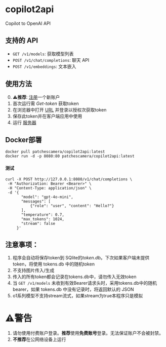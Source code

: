 # copilot2api
Copilot to OpenAI API

## 支持的 API
- `GET /v1/models`: 获取模型列表
- `POST /v1/chat/completions`: 聊天 API
- `POST /v1/embeddings`: 文本嵌入


## 使用方法
0. **⚠推荐**: <a href="https://github.com/signup">注册</a>一个新账户
1. 首次运行需 *Get-token* 获取token
2. 在浏览器中打开 <a href="https://github.com/login/device">URL</a> 并登录以授权次获取token
3. 保存此token并在客户端应用中使用
4. 运行 <a href="https://github.com/patchescamerababy/copilot2api/releases/">服务器</a>

## Docker部署

    docker pull patchescamera/copilot2api:latest
    docker run -d -p 8080:80 patchescamera/copilot2api:latest

#### 测试
    curl -X POST http://127.0.0.1:8080/v1/chat/completions \
     -H "Authorization: Bearer <Bearer>" \
     -H "Content-Type: application/json" \
     -d '{
           "model": "gpt-4o-mini",
           "messages": [
               {"role": "user", "content": "Hello?"}
           ],
           "temperature": 0.7,
           "max_tokens": 1024,
           "stream": false
         }'
         
## 注意事项：
1. 程序会自动将保存token到 SQlite的*token.db*。下次如果客户端未提供token，将使用 tokens.db 中的随机token
2. 不支持图片传入/生成
3. 传入的所有token都会记录在tokens.db中，请勿传入无效token
4. 当 `GET /v1/models` 未收到有效Bearer请求头时，采用tokens.db中的随机bearer，如果 tokens.db 中没有记录时，将返回默认的 JSON
5. o1系列模型不支持stream流式，如果stream为true本程序只是模拟

# ⚠警告
1. 请勿使用付费账户登录。**推荐**使用**免费账号**登录。无法保证账户不会被封禁。
2. **不推荐**在公网络设备上运行
